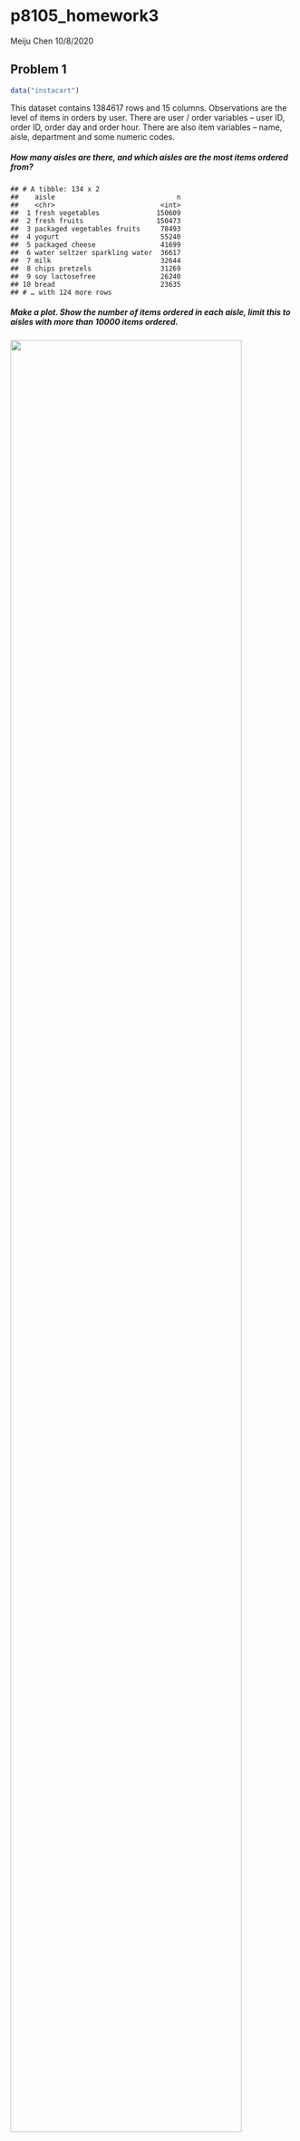 p8105\_homework3
================
Meiju Chen
10/8/2020

## Problem 1

``` r
data("instacart")
```

This dataset contains 1384617 rows and 15 columns. Observations are the
level of items in orders by user. There are user / order variables –
user ID, order ID, order day and order hour. There are also item
variables – name, aisle, department and some numeric codes.

##### How many aisles are there, and which aisles are the most items ordered from?

    ## # A tibble: 134 x 2
    ##    aisle                              n
    ##    <chr>                          <int>
    ##  1 fresh vegetables              150609
    ##  2 fresh fruits                  150473
    ##  3 packaged vegetables fruits     78493
    ##  4 yogurt                         55240
    ##  5 packaged cheese                41699
    ##  6 water seltzer sparkling water  36617
    ##  7 milk                           32644
    ##  8 chips pretzels                 31269
    ##  9 soy lactosefree                26240
    ## 10 bread                          23635
    ## # … with 124 more rows

##### Make a plot. Show the number of items ordered in each aisle, limit this to aisles with more than 10000 items ordered.

<img src="p8105_hw_mc4959_files/figure-gfm/unnamed-chunk-3-1.png" width="90%" />

##### Make a table.

Show the three most popular items in each of the aisles “baking
ingredients”, “dog food care”, and “packaged vegetables fruits”.

| aisle                      | product\_name                                 |    n | rank |
| :------------------------- | :-------------------------------------------- | ---: | ---: |
| baking ingredients         | Light Brown Sugar                             |  499 |    1 |
| baking ingredients         | Pure Baking Soda                              |  387 |    2 |
| baking ingredients         | Cane Sugar                                    |  336 |    3 |
| dog food care              | Snack Sticks Chicken & Rice Recipe Dog Treats |   30 |    1 |
| dog food care              | Organix Chicken & Brown Rice Recipe           |   28 |    2 |
| dog food care              | Small Dog Biscuits                            |   26 |    3 |
| packaged vegetables fruits | Organic Baby Spinach                          | 9784 |    1 |
| packaged vegetables fruits | Organic Raspberries                           | 5546 |    2 |
| packaged vegetables fruits | Organic Blueberries                           | 4966 |    3 |

##### Make a table. Show the mean hour of the day at which Pink Lady Apples and Coffee Ice Cream are ordered on each day of the week.

    ## `summarise()` regrouping output by 'product_name' (override with `.groups` argument)

    ## # A tibble: 2 x 8
    ## # Groups:   product_name [2]
    ##   product_name       `0`   `1`   `2`   `3`   `4`   `5`   `6`
    ##   <chr>            <dbl> <dbl> <dbl> <dbl> <dbl> <dbl> <dbl>
    ## 1 Coffee Ice Cream  13.8  14.3  15.4  15.3  15.2  12.3  13.8
    ## 2 Pink Lady Apples  13.4  11.4  11.7  14.2  11.6  12.8  11.9

## Problem 2

##### Load, tidy, and otherwise wrangle the data. Include all originally observed variables and values; have useful variable names; include a weekday vs weekend variable; and encode data with reasonable variable classes.

``` r
accel_df = read_csv(
  "./data/accel_data.csv") %>%
  janitor::clean_names() %>% 
  pivot_longer(
    activity_1:activity_1440,
    names_to = "minute",
    names_prefix = "activity_",
    values_to = "activity_count"
    ) %>% 
  mutate(
    activity_count = round(activity_count, digits = 0)
    ) %>% 
  mutate(minute = as.integer(minute),
         activity_count = as.integer(activity_count),
         ) %>% 
  mutate(day_type = case_when(
    day %in% c("Saturday", "Sunday") ~ "Weekend",
    day %in% c("Monday", "Tuesday", "Wednesday", "Thursday", "Friday") ~ "Weekday")) %>% 
  mutate(
    day = ordered(
      day, levels = c("Monday", "Tuesday", "Wednesday", "Thursday", 
                                      "Friday","Saturday", "Sunday"))
    ) %>% 
  arrange(week, day)
```

    ## Parsed with column specification:
    ## cols(
    ##   .default = col_double(),
    ##   day = col_character()
    ## )

    ## See spec(...) for full column specifications.

The dataset contains 50400 observations and 6 variables. There are
several variables for time – week, day id, day of the week,
weekday/weekend, and the minute of the day. Also, there is a variable
showing activity of the person in a specific minute.

##### Total activity over the day.

``` r
accel_df %>% 
  group_by(week, day) %>% 
  summarize(
    daily_activity = sum(activity_count)
  ) %>% 
  pivot_wider(
    names_from = day,
    values_from = daily_activity
  ) %>% 
  knitr::kable()
```

    ## `summarise()` regrouping output by 'week' (override with `.groups` argument)

| week | Monday | Tuesday | Wednesday | Thursday | Friday | Saturday | Sunday |
| ---: | -----: | ------: | --------: | -------: | -----: | -------: | -----: |
|    1 |  78830 |  307103 |    340113 |   355948 | 480534 |   376254 | 631105 |
|    2 | 295431 |  423245 |    440962 |   474048 | 568839 |   607175 | 422018 |
|    3 | 685910 |  381507 |    468869 |   371230 | 467420 |   382928 | 467052 |
|    4 | 409450 |  319568 |    434460 |   340291 | 154049 |     1440 | 260617 |
|    5 | 389080 |  367824 |    445366 |   549658 | 620860 |     1440 | 138421 |

Throughout the 5 weeks, it seems that the person has steady activity
counts during the weekdays, except for Monday in Week 1. The person was
more active than usual on the Saturday of Week 1 and Week 2, and less
active on the Saturday of Week 4 and Week 5.

##### Make a single-panel plot that shows the 24-hour activity time courses for each day.

``` r
accel_df %>% 
  group_by(day_id) %>% 
  ggplot(aes(x = minute, y = activity_count, color = day)) +
  geom_point(alpha = 0.5) +
  geom_line()
```

<img src="p8105_hw_mc4959_files/figure-gfm/unnamed-chunk-8-1.png" width="90%" />

It seems that the person is more active around 10-12am, while less
active at other time periods on Sundays in the week. Also, the person is
active at Friday and Saturday nights.

## Problem 3

``` r
data("ny_noaa")
```

This dataset has 2595176 rows and 7 columns, containing weather
information collected by New York State weather stations. The variables
include: weather station id, observation date, precipitation, snowfall,
snow depth and maximum and minimum of temperature. There are a lot of
missing values, especially for the maximum temperatures and minimum
temperatures. However, we have a large number of observations available,
so this will not be a big issue.

##### Do some data cleaning. Create separate variables for year, month, and day. Ensure observations for temperature, precipitation, and snowfall are given in reasonable units.

``` r
weather_df = 
  mutate(ny_noaa,
         tmin = as.numeric(tmin),
         tmax = as.numeric(tmax),
         prcp = as.numeric(prcp)) %>% 
  mutate(tmin = tmin / 10,
         tmax = tmax / 10,
         prcp = prcp / 10) %>% 
  separate(date, into = c("year", "month", "day"), sep = "-" ) 
weather_df %>% 
  count(snow) %>%
  mutate(rank = min_rank(n))
```

    ## # A tibble: 282 x 3
    ##     snow       n  rank
    ##    <int>   <int> <int>
    ##  1   -13       1     1
    ##  2     0 2008508   282
    ##  3     3    8790   273
    ##  4     5    9748   275
    ##  5     8    9962   276
    ##  6    10    5106   271
    ##  7    13   23095   279
    ##  8    15    3672   267
    ##  9    18    3226   266
    ## 10    20    4797   270
    ## # … with 272 more rows

  - “0” is the most observed value. Because there is no snow fall in
    most days in a year in New York.

##### Make a two-panel plot. Show the average max temperature in January and in July in each station across years.

``` r
weather_df %>% 
  filter(month %in% c("01", "07")) %>% 
  group_by(id, year, month) %>%
  summarise(mean_tmax = mean(tmax, na.rm = TRUE)) %>% 
  ggplot(aes(x = year, y = mean_tmax, group = id, color = id)) +
  geom_point(alpha = 0.5) + 
  geom_path() +
  facet_grid(. ~ month) +
  theme(
    axis.text = element_text(
      angle = 90, vjust = 0.5, hjust = 1
      ),legend.position = "none")
```

    ## `summarise()` regrouping output by 'id', 'year' (override with `.groups` argument)

    ## Warning: Removed 5970 rows containing missing values (geom_point).

    ## Warning: Removed 5931 row(s) containing missing values (geom_path).

<img src="p8105_hw_mc4959_files/figure-gfm/unnamed-chunk-11-1.png" width="90%" />

  - The maximum temperatures fluctuated in both January and July across
    the years, and the fluctuation is larger in January.
  - In 1994 and 2004, the max temperatures in January is lower than
    usual.
  - There are outliers in January in 1982, 2004 and 2005, and in July in
    1984 and 2004.

##### Make another two-panel plot. (i) show tmax vs tmin; and (ii) s the distribution of snowfall values greater than 0 and less than 100 separately by year.

``` r
library(p8105.datasets)
library(patchwork)
```

``` r
tmax_tmin_plot =
weather_df %>% 
  ggplot(aes(x = tmax, y = tmin)) + 
  geom_hex() +
  theme(legend.position = "bottom",
        legend.text = element_text(angle = 60, vjust = 0.5, hjust = 1)) +
  labs(
    title = "Temperature plot",
    x = "Minimum temperature (C)",
    y = "Maxiumum temperature (C)"
  )
```

``` r
snow_distribution_plot =
weather_df %>% 
  filter(snow > 0, snow < 100) %>% 
  ggplot(aes(x = year, y = snow)) + 
  geom_violin(aes(fill = year), alpha = .5) +
  stat_summary(fun = "median", color = "blue") +
  theme(axis.text = element_text(angle = 90, vjust = 0.5, hjust = 1),
        legend.position = "none")
  labs(
    title = "Snowfall distribution plot",
    x = "snowfall (mm)") 
```

    ## $x
    ## [1] "snowfall (mm)"
    ## 
    ## $title
    ## [1] "Snowfall distribution plot"
    ## 
    ## attr(,"class")
    ## [1] "labels"

``` r
tmax_tmin_plot / snow_distribution_plot
```

    ## Warning: Removed 1136276 rows containing non-finite values (stat_binhex).

    ## Warning: Computation failed in `stat_binhex()`:
    ##   Package `hexbin` required for `stat_binhex`.
    ##   Please install and try again.

    ## Warning: Removed 30 rows containing missing values (geom_segment).

<img src="p8105_hw_mc4959_files/figure-gfm/unnamed-chunk-15-1.png" width="90%" />
